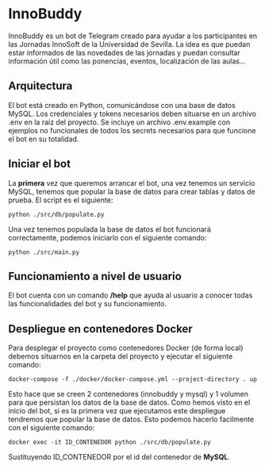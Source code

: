 # InnoBuddy
InnoBuddy es un bot de Telegram creado para ayudar a los participantes en las Jornadas InnoSoft de la Universidad de Sevilla. La idea es que puedan estar informados de las novedades de las jornadas y puedan consultar información útil como las ponencias, eventos, localización de las aulas...

## Arquitectura
El bot está creado en Python, comunicándose con una base de datos MySQL. Los credenciales y tokens necesarios deben situarse en un archivo .env en la raíz del proyecto. Se incluye un archivo .env.example con ejemplos no funcionales de todos los secrets necesarios para que funcione el bot en su totalidad.

## Iniciar el bot
La <b>primera</b> vez que queremos arrancar el bot, una vez tenemos un servicio MySQL, tenemos que popular la base de datos para crear tablas y datos de prueba. El script es el siguiente:
```
python ./src/db/populate.py
```
Una vez tenemos populada la base de datos el bot funcionará correctamente, podemos iniciarlo con el siguiente comando:
```
python ./src/main.py
```
## Funcionamiento a nivel de usuario
El bot cuenta con un comando <b>/help</b> que ayuda al usuario a conocer todas las funcionalidades del bot y su funcionamiento.

## Despliegue en contenedores Docker
Para desplegar el proyecto como contenedores Docker (de forma local) debemos situarnos en la carpeta del proyecto y ejecutar el siguiente comando:
```
docker-compose -f ./docker/docker-compose.yml --project-directory . up
```
Esto hace que se creen 2 contenedores (innobuddy y mysql) y 1 volumen para que persistan los datos de la base de datos.
Como hemos visto en el inicio del bot, si es la primera vez que ejecutamos este despliegue tendremos que popular la base de datos. Esto podemos hacerlo facilmente con el siguiente comando:
```
docker exec -it ID_CONTENEDOR python ./src/db/populate.py
```
Sustituyendo ID_CONTENEDOR por el id del contenedor de <b>MySQL</b>.
